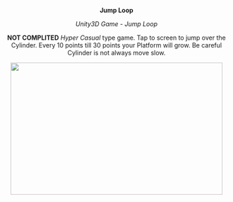 <p align="center">
  <b>Jump Loop</b>
  </p>
  
<p align="center">
  <i>Unity3D Game - Jump Loop</i>
  </p>
  
<p align="center">
 <b>NOT COMPLITED</b> <i>Hyper Casual</i> type game. Tap to screen to jump over the Cylinder. Every 10 points till 30 points your Platform will grow.  Be careful Cylinder is not always move slow.
 </p>
 
<p align="center">
   <img width="480" height="298" src="https://user-images.githubusercontent.com/34456517/91848648-73fb7c00-ec63-11ea-8f85-5d4f30db9f69.gif">

  </p>
  
<p align="center">

  </p>
